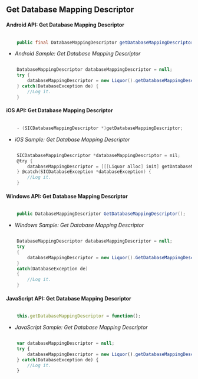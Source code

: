## Get Database Mapping Descriptor

#### Android API: Get Database Mapping Descriptor

```java

    public final DatabaseMappingDescriptor getDatabaseMappingDescriptor() throws DatabaseException;

```

- _Android Sample: Get Database Mapping Descriptor_

```java

    DatabaseMappingDescriptor databaseMappingDescriptor = null;
    try {
        databaseMappingDescriptor = new Liquor().getDatabaseMappingDescriptor();
    } catch(DatabaseException de) {
		//Log it.
    }

```

#### iOS API: Get Database Mapping Descriptor

```objective-c

    - (SICDatabaseMappingDescriptor *)getDatabaseMappingDescriptor;

```

- _iOS Sample: Get Database Mapping Descriptor_

```objective-c

    SICDatabaseMappingDescriptor *databaseMappingDescriptor = nil;
    @try {
        databaseMappingDescriptor = [[[Liquor alloc] init] getDatabaseMappingDescriptor];
    } @catch(SICDatabaseException *databaseException) {
		//Log it.
    }

```

#### Windows API: Get Database Mapping Descriptor

```c#

    public DatabaseMappingDescriptor GetDatabaseMappingDescriptor();

```

- _Windows Sample: Get Database Mapping Descriptor_

```c#

    DatabaseMappingDescriptor databaseMappingDescriptor = null;
    try 
    {
        databaseMappingDescriptor = new Liquor().GetDatabaseMappingDescriptor();
    } 
    catch(DatabaseException de) 
    {
		//Log it.
    }

```

#### JavaScript API: Get Database Mapping Descriptor

```javascript

    this.getDatabaseMappingDescriptor = function();

```

- _JavaScript Sample: Get Database Mapping Descriptor_

```javascript

    var databaseMappingDescriptor = null;
    try {
        databaseMappingDescriptor = new Liquor().getDatabaseMappingDescriptor();
    } catch(DatabaseException de) {
		//Log it.
    }

```